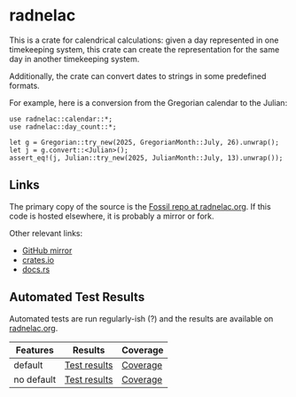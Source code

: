 # radnelac

This is a crate for calendrical calculations: given a day represented in
one timekeeping system, this crate can create the representation for the same
day in another timekeeping system.

Additionally, the crate can convert dates to strings in some predefined formats.

For example, here is a conversion from the Gregorian calendar to the Julian:

```
use radnelac::calendar::*;
use radnelac::day_count::*;

let g = Gregorian::try_new(2025, GregorianMonth::July, 26).unwrap();
let j = g.convert::<Julian>();
assert_eq!(j, Julian::try_new(2025, JulianMonth::July, 13).unwrap());
```

## Links

The primary copy of the source is the [Fossil repo at radnelac.org](https://fossil.radnelac.org/radnelac). If this code is hosted elsewhere, it is probably a mirror or fork.

Other relevant links:

+ [GitHub mirror](https://github.com/ratanvarghese-crates/radnelac)
+ [crates.io](https://crates.io/crates/radnelac)
+ [docs.rs](https://docs.rs/radnelac)

## Automated Test Results

Automated tests are run regularly-ish (?) and the results are available on [radnelac.org](radnelac.org).

| Features    | Results                                              | Coverage |
|-------------|------------------------------------------------------|----------|
| default     | [Test results](/test-results/default/results.txt)    | [Coverage](/test-results/default/llvm-cov/html/) |
| no default  | [Test results](/test-results/no-default/results.txt) | [Coverage](/test-results/no-default/llvm-cov/html/) |